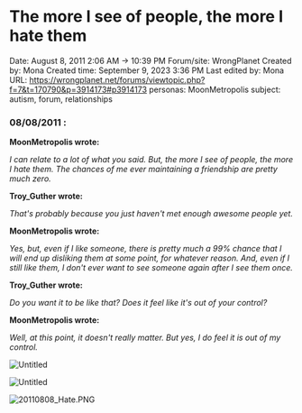# The more I see of people, the more I hate them

Date: August 8, 2011 2:06 AM → 10:39 PM
Forum/site: WrongPlanet
Created by: Mona
Created time: September 9, 2023 3:36 PM
Last edited by: Mona
URL: https://wrongplanet.net/forums/viewtopic.php?f=7&t=170790&p=3914173#p3914173
personas: MoonMetropolis
subject: autism, forum, relationships

### **08/08/2011 :**

**MoonMetropolis wrote:**

*I can relate to a lot of what you said. But, the more I see of people, the more I hate them. The chances of me ever maintaining a friendship are pretty much zero.*

**Troy_Guther wrote:**

*That's probably because you just haven't met enough awesome people yet.*

**MoonMetropolis wrote:**

*Yes, but, even if I like someone, there is pretty much a 99% chance that I will end up disliking them at some point, for whatever reason. And, even if I still like them, I don't ever want to see someone again after I see them once.*

**Troy_Guther wrote:**

*Do you want it to be like that? Does it feel like it's out of your control?*

**MoonMetropolis wrote:**

*Well, at this point, it doesn't really matter. But yes, I do feel it is out of my control.*

![Untitled](../../../Joshua%E2%80%99s%20personas%20&%20victimes%2047f302c3ee7140169d02d7ecbb1b2b4c/Rushes%20Personas%2026f0f60550004a05bb97f11a02504bf4/Threads%20MoonMetropolis%20Wrong%20Planet%201218040f12ce4d4c88a7533017568e89/Untitled%2010.png)

![Untitled](../../../Joshua%E2%80%99s%20personas%20&%20victimes%2047f302c3ee7140169d02d7ecbb1b2b4c/Rushes%20Personas%2026f0f60550004a05bb97f11a02504bf4/Threads%20MoonMetropolis%20Wrong%20Planet%201218040f12ce4d4c88a7533017568e89/Untitled%2011.png)

![20110808_Hate.PNG](../../../Joshua%E2%80%99s%20personas%20&%20victimes%2047f302c3ee7140169d02d7ecbb1b2b4c/Rushes%20Personas%2026f0f60550004a05bb97f11a02504bf4/Threads%20MoonMetropolis%20Wrong%20Planet%201218040f12ce4d4c88a7533017568e89/20110808_Hate.png)